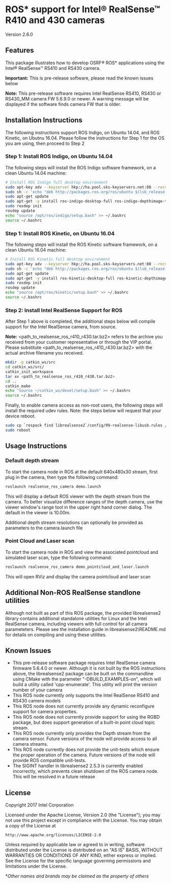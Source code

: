 # ROS* support for Intel® RealSense™ R410 and 430 cameras 

Version 2.6.0

## Features
This package illustrates how to develop OSRF&reg; ROS* applications using the Intel® RealSense™ RS410 and RS430 camera. 

**Important:** This is pre-release software, please read the known issues below

**Note:** This pre-release software requires Intel RealSense RS410, RS430 or RS430_MM camera FW 5.6.9.0 or newer. A warning message will be displayed if the software finds camera FW that is older.

## Installation Instructions

The following instructions support ROS Indigo, on Ubuntu 14.04, and ROS Kinetic, on Ubutnu 16.04.  Please follow the instructions for Step 1 for the OS you are using, then proceed to Step 2

### Step 1: Install ROS Indigo, on Ubuntu 14.04

The following steps will install the ROS Indigo software framework, on a clean Ubuntu 14.04 machine:
```bash
# Install ROS Indigo full desktop environment
sudo apt-key adv --keyserver hkp://ha.pool.sks-keyservers.net:80 --recv-key 421C365BD9FF1F717815A3895523BAEEB01FA116
sudo sh -c 'echo "deb http://packages.ros.org/ros/ubuntu $(lsb_release -sc) main" > /etc/apt/sources.list.d/ros-latest.list'
sudo apt-get update
sudo apt-get -y install ros-indigo-desktop-full ros-indigo-depthimage-to-laserscan
sudo rosdep init
rosdep update
echo "source /opt/ros/indigo/setup.bash" >> ~/.bashrc
source ~/.bashrc
```

### Step 1: Install ROS Kinetic, on Ubuntu 16.04
The following steps will install the ROS Kinetic software framework, on a clean Ubuntu 16.04 machine:
```bash
# Install ROS Kinetic full desktop environment
sudo apt-key adv --keyserver hkp://ha.pool.sks-keyservers.net:80 --recv-key 421C365BD9FF1F717815A3895523BAEEB01FA116
sudo sh -c 'echo "deb http://packages.ros.org/ros/ubuntu $(lsb_release -sc) main" > /etc/apt/sources.list.d/ros-latest.list'
sudo apt-get update
sudo apt-get -y install ros-kinetic-desktop-full ros-kinetic-depthimage-to-laserscan
sudo rosdep init
rosdep update
echo "source /opt/ros/kinetic/setup.bash" >> ~/.bashrc
source ~/.bashrc
```

### Step 2: Install Intel RealSense Support for ROS
After Step 1 above is completed, the additional steps below will compile support for the Intel RealSense camera, from source.  

**Note:** <path_to_realsense_ros_r410_r430.tar.bz2> refers to the archive you received from your customer representative or through the VIP portal.  Please substitute <path_to_realsense_ros_r410_r430.tar.bz2> with the actual archive filename you received.
```bash
mkdir -p catkin_ws/src
cd catkin_ws/src/
catkin_init_workspace 
tar xv <path_to_realsense_ros_r410_r430.tar.bz2>
cd ..
catkin_make
echo "source ~/catkin_ws/devel/setup.bash" >> ~/.bashrc
source ~/.bashrc
```

Finally, to enable camera access as non-root users, the following steps will install the required udev rules.  Note: the steps below will request that your device reboot.
```bash
sudo cp `rospack find librealsense2`/config/99-realsense-libusb.rules /etc/udev/rules.d/
sudo reboot
```

## Usage Instructions

### Default depth stream
To start the camera node in ROS at the default 640x480x30 stream, first plug in the camera, then type the following command:

```bash
roslaunch realsense_ros_camera demo.launch
```

This will display a default ROS viewer with the depth stream from the camera.  To better visualize difference ranges of the depth camera, use the viewer window's range tool in the upper right hand corner dialog.  The default in the viewer is 10.00m.

Additional depth stream resolutions can optionally be provided as parameters to the camera.launch file

### Point Cloud and Laser scan 

To start the camera node in ROS and view the associated pointcloud and simulated laser scan, type the following command:

```bash
roslaunch realsense_ros_camera demo_pointcloud_and_laser.launch
```

This will open RViz and display the camera pointcloud and laser scan

## Additional Non-ROS RealSense standlone utilities
Although not built as part of this ROS package, the provided librealsense2 library contains additional standalone utilities for Linux and the Intel RealSense camera, including viewers with full control for all camera parameteters.  Please see the installation guide in librealsense2\README.md for details on compiling and using these utilities.

## Known Issues
* This pre-release software package requires Intel RealSense camera firmware 5.6.4.0 or newer.  Although it is not built by the ROS instructions above, the librealsense2 package can be built on the commandline using CMake with the parameter "-DBUILD_EXAMPLES-on", which will build a utility called 'cpp-enumerate'.  This utility will print the version number of your camera
* This ROS node currently only supports the Intel RealSense RS410 and RS430 camera models
* This ROS node does not currently provide any dynamic reconfigure support for camera properties.
* This ROS node does not currently provide support for using the RGBD package, but does support generation of a built-in point cloud topic stream.
* This ROS node currently only provides the Depth stream from the camera sensor.  Future versions of the node will provide access to all camera streams.
* This ROS node currently does not provide the unit-tests which ensure the proper operation of the camera.  Future versions of the node will provide ROS compatible unit-tests.
* The SIGINT handler in librealsense2 2.5.3 is currently enabled incorrectly, which prevents clean shutdown of the ROS camera node.  This will be resolved in a future release

## License
Copyright 2017 Intel Corporation

Licensed under the Apache License, Version 2.0 (the "License");
you may not use this project except in compliance with the License.
You may obtain a copy of the License at

    http://www.apache.org/licenses/LICENSE-2.0

Unless required by applicable law or agreed to in writing, software
distributed under the License is distributed on an "AS IS" BASIS,
WITHOUT WARRANTIES OR CONDITIONS OF ANY KIND, either express or implied.
See the License for the specific language governing permissions and
limitations under the License.

**Other names and brands may be claimed as the property of others*
